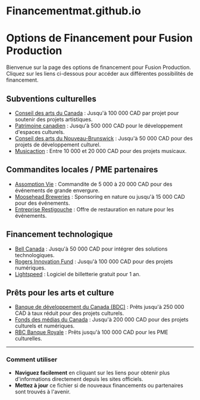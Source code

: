 # Financementmat.github.io
# Options de Financement pour Fusion Production

Bienvenue sur la page des options de financement pour Fusion Production. Cliquez sur les liens ci-dessous pour accéder aux différentes possibilités de financement.

## Subventions culturelles

- [Conseil des arts du Canada](https://canadacouncil.ca/funding) : Jusqu'à 100 000 CAD par projet pour soutenir des projets artistiques.
- [Patrimoine canadien](https://www.canada.ca/fr/patrimoine-canadien/services/fonds-espaces-culturels.html) : Jusqu'à 500 000 CAD pour le développement d'espaces culturels.
- [Conseil des arts du Nouveau-Brunswick](https://artsnb.ca/site/fr/) : Jusqu'à 50 000 CAD pour des projets de développement culturel.
- [Musicaction](https://www.musicaction.ca) : Entre 10 000 et 20 000 CAD pour des projets musicaux.

## Commandites locales / PME partenaires

- [Assomption Vie](https://www.assomption.ca/fr) : Commandite de 5 000 à 20 000 CAD pour des événements de grande envergure.
- [Moosehead Breweries](https://moosehead.ca/) : Sponsoring en nature ou jusqu'à 15 000 CAD pour des événements.
- [Entreprise Restigouche](https://www.restigouche.com) : Offre de restauration en nature pour les événements.

## Financement technologique

- [Bell Canada](https://www.bell.ca) : Jusqu'à 50 000 CAD pour intégrer des solutions technologiques.
- [Rogers Innovation Fund](https://about.rogers.com/innovation/) : Jusqu'à 100 000 CAD pour des projets numériques.
- [Lightspeed](https://www.lightspeedhq.com) : Logiciel de billetterie gratuit pour 1 an.

## Prêts pour les arts et culture

- [Banque de développement du Canada (BDC)](https://www.bdc.ca) : Prêts jusqu'à 250 000 CAD à taux réduit pour des projets culturels.
- [Fonds des médias du Canada](https://cmf-fmc.ca) : Jusqu'à 200 000 CAD pour des projets culturels et numériques.
- [RBC Banque Royale](https://www.rbc.com/fr/) : Prêts jusqu'à 100 000 CAD pour les PME culturelles.

---

### Comment utiliser

- **Naviguez facilement** en cliquant sur les liens pour obtenir plus d'informations directement depuis les sites officiels.
- **Mettez à jour** ce fichier si de nouveaux financements ou partenaires sont trouvés à l'avenir.

